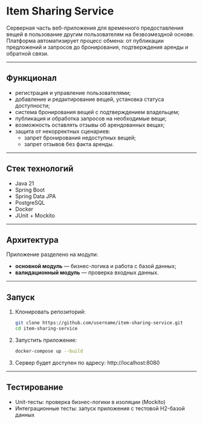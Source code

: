 # Item Sharing Service
Серверная часть веб-приложения для временного предоставления вещей в пользование другим пользователям на безвозмездной основе.  
Платформа автоматизирует процесс обмена: от публикации предложений и запросов до бронирования, подтверждения аренды и обратной связи.

---

## Функционал
- регистрация и управление пользователями;
- добавление и редактирование вещей, установка статуса доступности;
- система бронирования вещей с подтверждением владельцем;
- публикация и обработка запросов на необходимые вещи;
- возможность оставлять отзывы об арендованных вещах;
- защита от некорректных сценариев:
  - запрет бронирования недоступных вещей;
  - запрет отзывов без факта аренды.

---

## Стек технологий
- Java 21
- Spring Boot
- Spring Data JPA
- PostgreSQL
- Docker
- JUnit + Mockito

---

## Архитектура
Приложение разделено на модули:
- **основной модуль** — бизнес-логика и работа с базой данных;
- **валидационный модуль** — проверка входных данных.

---

## Запуск
1. Клонировать репозиторий:
   ```bash
   git clone https://github.com/username/item-sharing-service.git
   cd item-sharing-service
2. Запустить приложение:
   ```bash
   docker-compose up --build
3. Сервер будет доступен по адресу: http://localhost:8080

---

## Тестирование
- Unit-тесты: проверка бизнес-логики в изоляции (Mockito)
- Интеграционные тесты: запуск приложения с тестовой H2-базой данных
